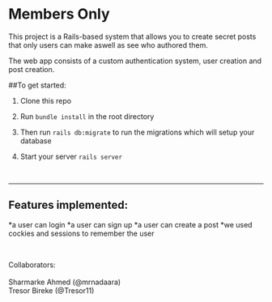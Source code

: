 # Members Only

This project is a Rails-based system that allows you to create secret posts that only users can make aswell as see who authored them.

The web app consists of a custom authentication system, user creation and post creation.

##To get started:

1. Clone this repo

2. Run ``` bundle install ``` in the root directory

3. Then run ``` rails db:migrate ``` to run the migrations which will setup your database

3. Start your server ``` rails server ```

<br/>

***
## Features implemented:

*a user can login
*a user can sign up
*a user can create a post
*we used cockies and sessions to remember the user

<br/>

Collaborators:
<br/>
<br/>
Sharmarke Ahmed (@mrnadaara)
<br/>
Tresor Bireke (@Tresor11)
